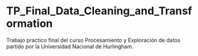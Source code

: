 # TP_Final_Data_Cleaning_and_Transformation
Trabajo practico final del curso Procesamiento y Exploración de datos partido por la Universidad Nacional de Hurlingham. 
